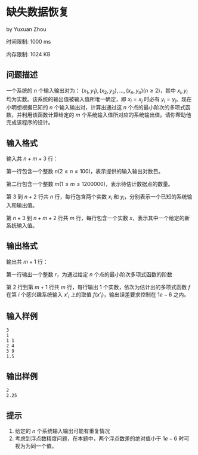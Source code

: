 # 缺失数据恢复

by  Yuxuan Zhou

时间限制: 1000 ms

内存限制: 1024 KB

## 问题描述

一个系统的 $n$ 个输入输出对为： $(x_1, y_1), (x_2, y_2), \dots, (x_n, y_n)(n\geq 2)$，其中 $x_i, y_i$ 均为实数。该系统的输出值被输入值所唯一确定，即 $x_i=x_j$ 时必有 $y_i=y_j$。现在小明想根据已知的 $n$ 个输入输出对，计算出通过这 $n$ 个点的最小阶次的多项式函数，并利用该函数计算给定的 $m$ 个系统输入值所对应的系统输出值。请你帮助他完成该程序的设计。
 
## 输入格式

输入共 $n+m+3$ 行：

第一行包含一个整数 $n (2\leq n\leq 100)$，表示提供的输入输出对数目。

第二行包含一个整数 $m (1\leq m\leq 1200000)$，表示待估计数据点的数量。

第 $3$ 到 $n+2$ 行共 $n$ 行，每行包含两个实数 $x_i$ 和 $y_i$，分别表示一个已知的系统输入和输出值。

第 $n+3$ 到 $n+m+2$ 行共 $m$ 行，每行包含一个实数 $x$，表示其中一个给定的新系统输入值。

## 输出格式

输出共 $m+1$ 行：

第一行输出一个整数 $r$，为通过给定 $n$ 个点的最小阶次多项式函数的阶数

第 $2$ 行到第 $m+1$ 行共 $m$ 行，每行输出 $1$ 个实数，依次为估计出的多项式函数 $f$ 在第 $i$ 个感兴趣系统输入 $x'_i$ 上的取值 $f(x'_i)$，输出误差要求控制在 $1e-6$ 之内。

## 输入样例

```
3
1
1 1
2 4
3 9
1.5
```

## 输出样例

```
2
2.25
```

## 提示

1. 给定的 $n$ 个系统输入输出可能有重复情况
2. 考虑到浮点数精度问题，在本题中，两个浮点数差的绝对值小于 $1e-6$ 时可视为为同一个值。